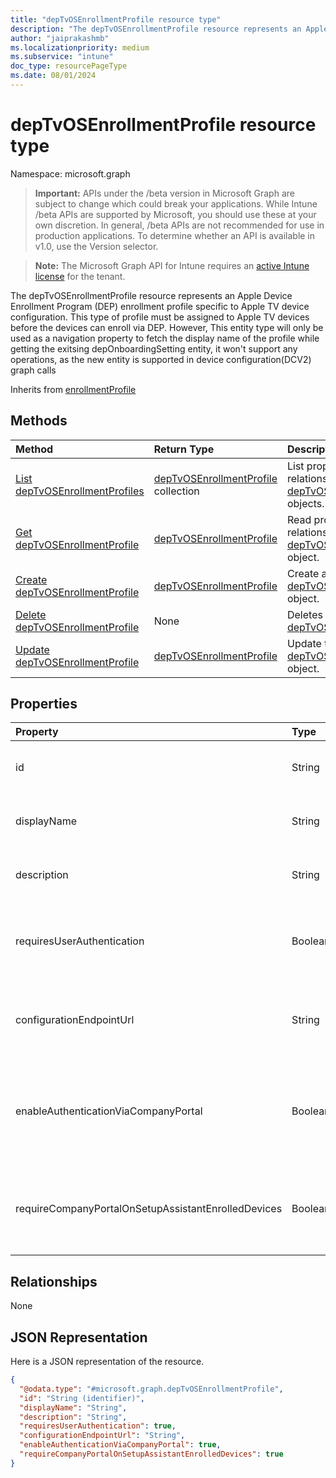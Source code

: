 ```yaml
---
title: "depTvOSEnrollmentProfile resource type"
description: "The depTvOSEnrollmentProfile resource represents an Apple Device Enrollment Program (DEP) enrollment profile specific to Apple TV device configuration. This type of profile must be assigned to Apple TV devices before the devices can enroll via DEP. However, This entity type will only be used as a navigation property to fetch the display name of the profile while getting the exitsing depOnboardingSetting entity, it won't support any operations, as the new entity is supported in device configuration(DCV2) graph calls"
author: "jaiprakashmb"
ms.localizationpriority: medium
ms.subservice: "intune"
doc_type: resourcePageType
ms.date: 08/01/2024
---
```


# depTvOSEnrollmentProfile resource type

Namespace: microsoft.graph

> **Important:** APIs under the /beta version in Microsoft Graph are subject to change which could break your applications. While Intune /beta APIs are supported by Microsoft, you should use these at your own discretion. In general, /beta APIs are not recommended for use in production applications. To determine whether an API is available in v1.0, use the Version selector.

> **Note:** The Microsoft Graph API for Intune requires an [active Intune license](https://go.microsoft.com/fwlink/?linkid=839381) for the tenant.

The depTvOSEnrollmentProfile resource represents an Apple Device Enrollment Program (DEP) enrollment profile specific to Apple TV device configuration. This type of profile must be assigned to Apple TV devices before the devices can enroll via DEP. However, This entity type will only be used as a navigation property to fetch the display name of the profile while getting the exitsing depOnboardingSetting entity, it won't support any operations, as the new entity is supported in device configuration(DCV2) graph calls


Inherits from [enrollmentProfile](../resources/intune-enrollment-enrollmentprofile.md)

## Methods
|Method|Return Type|Description|
|:---|:---|:---|
|[List depTvOSEnrollmentProfiles](../api/intune-enrollment-deptvosenrollmentprofile-list.md)|[depTvOSEnrollmentProfile](../resources/intune-enrollment-deptvosenrollmentprofile.md) collection|List properties and relationships of the [depTvOSEnrollmentProfile](../resources/intune-enrollment-deptvosenrollmentprofile.md) objects.|
|[Get depTvOSEnrollmentProfile](../api/intune-enrollment-deptvosenrollmentprofile-get.md)|[depTvOSEnrollmentProfile](../resources/intune-enrollment-deptvosenrollmentprofile.md)|Read properties and relationships of the [depTvOSEnrollmentProfile](../resources/intune-enrollment-deptvosenrollmentprofile.md) object.|
|[Create depTvOSEnrollmentProfile](../api/intune-enrollment-deptvosenrollmentprofile-create.md)|[depTvOSEnrollmentProfile](../resources/intune-enrollment-deptvosenrollmentprofile.md)|Create a new [depTvOSEnrollmentProfile](../resources/intune-enrollment-deptvosenrollmentprofile.md) object.|
|[Delete depTvOSEnrollmentProfile](../api/intune-enrollment-deptvosenrollmentprofile-delete.md)|None|Deletes a [depTvOSEnrollmentProfile](../resources/intune-enrollment-deptvosenrollmentprofile.md).|
|[Update depTvOSEnrollmentProfile](../api/intune-enrollment-deptvosenrollmentprofile-update.md)|[depTvOSEnrollmentProfile](../resources/intune-enrollment-deptvosenrollmentprofile.md)|Update the properties of a [depTvOSEnrollmentProfile](../resources/intune-enrollment-deptvosenrollmentprofile.md) object.|

## Properties
|Property|Type|Description|
|:---|:---|:---|
|id|String|The GUID for the object Inherited from [enrollmentProfile](../resources/intune-enrollment-enrollmentprofile.md)|
|displayName|String|Name of the profile Inherited from [enrollmentProfile](../resources/intune-enrollment-enrollmentprofile.md)|
|description|String|Description of the profile Inherited from [enrollmentProfile](../resources/intune-enrollment-enrollmentprofile.md)|
|requiresUserAuthentication|Boolean|Indicates if the profile requires user authentication Inherited from [enrollmentProfile](../resources/intune-enrollment-enrollmentprofile.md)|
|configurationEndpointUrl|String|Configuration endpoint url to use for Enrollment Inherited from [enrollmentProfile](../resources/intune-enrollment-enrollmentprofile.md)|
|enableAuthenticationViaCompanyPortal|Boolean|Indicates to authenticate with Apple Setup Assistant instead of Company Portal. Inherited from [enrollmentProfile](../resources/intune-enrollment-enrollmentprofile.md)|
|requireCompanyPortalOnSetupAssistantEnrolledDevices|Boolean|Indicates that Company Portal is required on setup assistant enrolled devices Inherited from [enrollmentProfile](../resources/intune-enrollment-enrollmentprofile.md)|

## Relationships
None

## JSON Representation
Here is a JSON representation of the resource.
<!-- {
  "blockType": "resource",
  "keyProperty": "id",
  "@odata.type": "microsoft.graph.depTvOSEnrollmentProfile"
}
-->
``` json
{
  "@odata.type": "#microsoft.graph.depTvOSEnrollmentProfile",
  "id": "String (identifier)",
  "displayName": "String",
  "description": "String",
  "requiresUserAuthentication": true,
  "configurationEndpointUrl": "String",
  "enableAuthenticationViaCompanyPortal": true,
  "requireCompanyPortalOnSetupAssistantEnrolledDevices": true
}
```